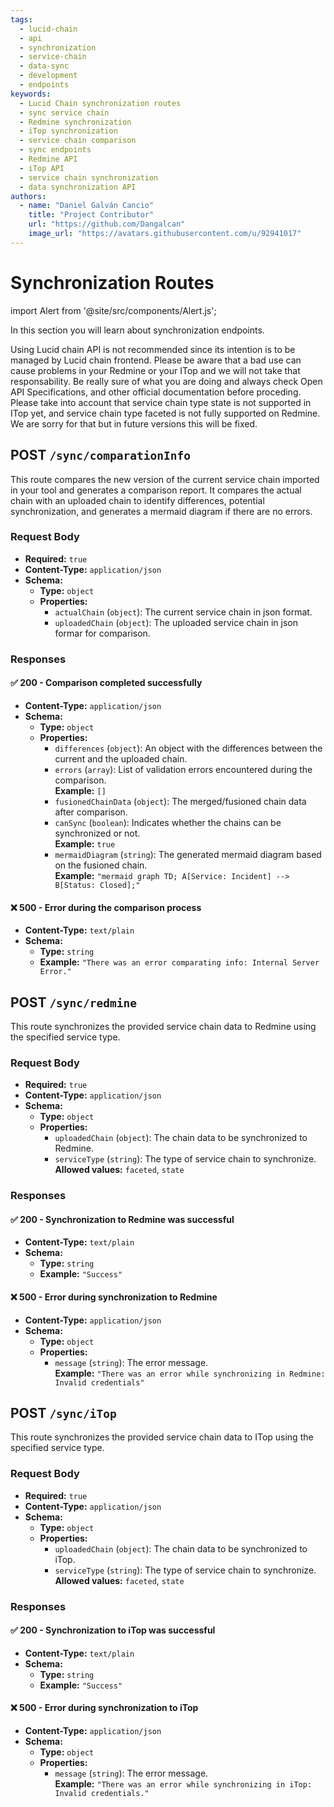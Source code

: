```yaml
---
tags:
  - lucid-chain
  - api
  - synchronization
  - service-chain
  - data-sync
  - development
  - endpoints
keywords:
  - Lucid Chain synchronization routes
  - sync service chain
  - Redmine synchronization
  - iTop synchronization
  - service chain comparison
  - sync endpoints
  - Redmine API
  - iTop API
  - service chain synchronization
  - data synchronization API
authors: 
  - name: "Daniel Galván Cancio"
    title: "Project Contributor"
    url: "https://github.com/Dangalcan"
    image_url: "https://avatars.githubusercontent.com/u/92941017"
---
```


# Synchronization Routes

import Alert from '@site/src/components/Alert.js';

In this section you will learn about synchronization endpoints.

<Alert>
Using Lucid chain API is not recommended since its intention is to be managed by Lucid chain frontend. Please be aware that a bad use can cause problems in your Redmine or your ITop and we will not take that responsability. Be really sure of what you are doing and always check Open API Specifications, and other official documentation before proceding.  
</Alert>

<Alert>
Please take into account that service chain type state is not supported in ITop yet, and service chain type faceted is not fully supported on Redmine. We are sorry for that but in future versions this will be fixed.
</Alert>

## POST `/sync/comparationInfo`

This route compares the new version of the current service chain imported in your tool and generates a comparison report. It compares the actual chain with an uploaded chain to identify differences, potential synchronization, and generates a mermaid diagram if there are no errors.

### Request Body

- **Required:** `true`
- **Content-Type:** `application/json`
- **Schema:**
  - **Type:** `object`
  - **Properties:**
    - `actualChain` (`object`): The current service chain in json format.
    - `uploadedChain` (`object`): The uploaded service chain in json formar for comparison.

### Responses

#### ✅ 200 - Comparison completed successfully

- **Content-Type:** `application/json`
- **Schema:**
  - **Type:** `object`
  - **Properties:**
    - `differences` (`object`): An object with the differences between the current and the uploaded chain.
    - `errors` (`array`): List of validation errors encountered during the comparison.  
      **Example:** `[]`
    - `fusionedChainData` (`object`): The merged/fusioned chain data after comparison.
    - `canSync` (`boolean`): Indicates whether the chains can be synchronized or not.  
      **Example:** `true`
    - `mermaidDiagram` (`string`): The generated mermaid diagram based on the fusioned chain.  
      **Example:** `"mermaid graph TD; A[Service: Incident] --> B[Status: Closed];"`

#### ❌ 500 - Error during the comparison process

- **Content-Type:** `text/plain`
- **Schema:**
  - **Type:** `string`
  - **Example:** `"There was an error comparating info: Internal Server Error."`

## POST `/sync/redmine`

This route synchronizes the provided service chain data to Redmine using the specified service type.

### Request Body

- **Required:** `true`
- **Content-Type:** `application/json`
- **Schema:**
  - **Type:** `object`
  - **Properties:**
    - `uploadedChain` (`object`): The chain data to be synchronized to Redmine.
    - `serviceType` (`string`): The type of service chain to synchronize.  
      **Allowed values:** `faceted`, `state`

### Responses

#### ✅ 200 - Synchronization to Redmine was successful

- **Content-Type:** `text/plain`
- **Schema:**
  - **Type:** `string`
  - **Example:** `"Success"`

#### ❌ 500 - Error during synchronization to Redmine

- **Content-Type:** `application/json`
- **Schema:**
  - **Type:** `object`
  - **Properties:**
    - `message` (`string`): The error message.  
      **Example:** `"There was an error while synchronizing in Redmine: Invalid credentials"`

## POST `/sync/iTop`

This route synchronizes the provided service chain data to ITop using the specified service type.

### Request Body

- **Required:** `true`
- **Content-Type:** `application/json`
- **Schema:**
  - **Type:** `object`
  - **Properties:**
    - `uploadedChain` (`object`): The chain data to be synchronized to iTop.
    - `serviceType` (`string`): The type of service chain to synchronize.  
      **Allowed values:** `faceted`, `state`

### Responses

#### ✅ 200 - Synchronization to iTop was successful

- **Content-Type:** `text/plain`
- **Schema:**
  - **Type:** `string`
  - **Example:** `"Success"`

#### ❌ 500 - Error during synchronization to iTop

- **Content-Type:** `application/json`
- **Schema:**
  - **Type:** `object`
  - **Properties:**
    - `message` (`string`): The error message.  
      **Example:** `"There was an error while synchronizing in iTop: Invalid credentials."`
